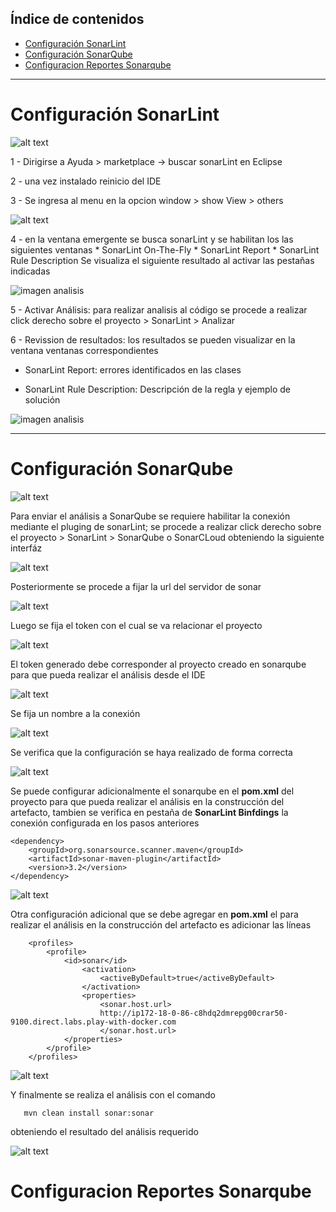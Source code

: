 ## Índice de contenidos
* [Configuración SonarLint](#item1)
* [Configuración SonarQube](#item2)
* [Configuracion Reportes Sonarqube](#item3)

_______________________________________________

<a name="item1"></a>

# Configuración SonarLint

 ![alt text](/imgs/images.png)


1 - Dirigirse a Ayuda > marketplace -> buscar sonarLint en Eclipse

2 - una vez instalado reinicio del IDE

3 - Se ingresa al menu en la opcion window > show View > others 
  
  ![alt text](/imgs/Selection_148.png)
  
4 - en la ventana emergente se busca sonarLint y se habilitan los las siguientes ventanas
	* SonarLint On-The-Fly
	* SonarLint Report
	* SonarLint Rule Description
	Se visualiza el siguiente resultado al activar las pestañas indicadas

![imagen analisis](/imgs/sonarLint3.png)

5 - Activar Análisis: para realizar analisis al código se procede a realizar click derecho sobre el proyecto > SonarLint > Analizar

6 - Revission de resultados: los resultados se pueden visualizar en la ventana ventanas correspondientes 
  
  * SonarLint Report: errores identificados en las clases
  
  * SonarLint Rule Description: Descripción de la regla y ejemplo de solución 
  
 ![imagen analisis](/imgs/Selection_150.png)
 
 _______________________________________________
 <a name="item2"></a>

 # Configuración SonarQube
 
 ![alt text](/imgs/sonar1.png)

Para enviar el análisis a SonarQube se requiere habilitar la conexión mediante el pluging de sonarLint;
se procede a realizar click derecho sobre el proyecto > SonarLint > SonarQube o SonarCLoud obteniendo la siguiente interfáz

![alt text](/imgs/sonar2.png)

Posteriormente se procede a fijar la url del servidor de sonar

![alt text](/imgs/sonar3.png)

Luego se fija el token con el cual se va relacionar el proyecto

![alt text](/imgs/sonar4.png)

El token generado debe corresponder al proyecto creado en sonarqube para que pueda realizar el análisis desde el IDE

![alt text](/imgs/sonar5.png)

Se fija un nombre a la conexión

![alt text](/imgs/sonar6.png)

Se verifica que la configuración se haya realizado de forma correcta

![alt text](/imgs/sonar7.png)

Se puede configurar adicionalmente el sonarqube en el **pom.xml** del proyecto para que pueda realizar el análisis en 
la construcción del artefacto, tambien se verifica en pestaña de **SonarLint Binfdings** la conexión configurada en los pasos anteriores

```
<dependency>
	<groupId>org.sonarsource.scanner.maven</groupId>
	<artifactId>sonar-maven-plugin</artifactId>
	<version>3.2</version>
</dependency>
```

![alt text](/imgs/sonar10.png)
 
Otra configuración adicional que se debe agregar en **pom.xml** el  para realizar el análisis en la construcción del artefacto es adicionar las líneas 

```
	<profiles>
		<profile>
			<id>sonar</id>
				<activation>
					<activeByDefault>true</activeByDefault>
				</activation>
				<properties>
					<sonar.host.url>
					http://ip172-18-0-86-c8hdq2dmrepg00crar50-9100.direct.labs.play-with-docker.com
					</sonar.host.url>
			</properties>
		</profile>
	</profiles>
 ```
 
 ![alt text](/imgs/sonar11.png)
 
 Y finalmente se realiza el análisis con el comando 
 
 ```
 	mvn clean install sonar:sonar
 ```
 obteniendo el resultado del análisis requerido
 
 ![alt text](/imgs/sonar12.png)
 
<a name="item3"></a>

 # Configuracion Reportes Sonarqube


